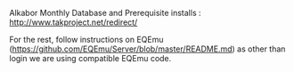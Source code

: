 Alkabor Monthly Database and Prerequisite installs : http://www.takproject.net/redirect/

For the rest, follow instructions on EQEmu (https://github.com/EQEmu/Server/blob/master/README.md) as other than login we are using compatible EQEmu code. 

